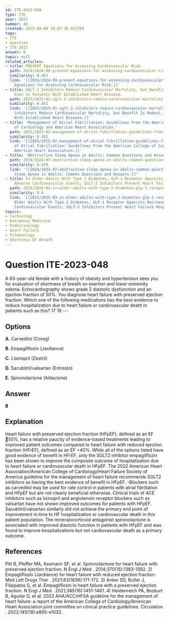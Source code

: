```yaml
---
id: ITE-2023-048
type: ITE
year: 2023
number: 48
created: 2025-08-08 10:07:36.931769
tags:
- ITE
- question
- ITE-2023
answer: B
topic: null
related_articles:
- title: PREVENT Equations for Assessing Cardiovascular Risk.
  path: 2024/2024-09-prevent-equations-for-assessing-cardiovascular-risk.md
  similarity: 0.462
  link: '[[2024/2024-09-prevent-equations-for-assessing-cardiovascular-risk|PREVENT
    Equations for Assessing Cardiovascular Risk.]]'
- title: SGLT-2 Inhibitors Reduce Cardiovascular Mortality, but Benefit Is Modest,
    Even in Patients With Established Heart Disease.
  path: 2025/2025-01-sglt-2-inhibitors-reduce-cardiovascular-mortality-but-benefi.md
  similarity: 0.462
  link: '[[2025/2025-01-sglt-2-inhibitors-reduce-cardiovascular-mortality-but-benefi|SGLT-2
    Inhibitors Reduce Cardiovascular Mortality, but Benefit Is Modest, Even in Patients
    With Established Heart Disease.]]'
- title: 'Management of Atrial Fibrillation: Guidelines From the American College
    of Cardiology and American Heart Association.'
  path: 2025/2025-02-management-of-atrial-fibrillation-guidelines-from-the-americ.md
  similarity: 0.462
  link: '[[2025/2025-02-management-of-atrial-fibrillation-guidelines-from-the-americ|Management
    of Atrial Fibrillation: Guidelines From the American College of Cardiology and
    American Heart Association.]]'
- title: 'Obstructive Sleep Apnea in Adults: Common Questions and Answers.'
  path: 2024/2024-07-obstructive-sleep-apnea-in-adults-common-questions-and-answe.md
  similarity: 0.429
  link: '[[2024/2024-07-obstructive-sleep-apnea-in-adults-common-questions-and-answe|Obstructive
    Sleep Apnea in Adults: Common Questions and Answers.]]'
- title: In Older Adults With Type 2 Diabetes, GLP-1 Receptor Agonists Decrease Major
    Adverse Cardiovascular Events; SGLT-2 Inhibitors Prevent Heart Failure Hospitalizations.
  path: 2025/2025-03-in-older-adults-with-type-2-diabetes-glp-1-receptor-agonists.md
  similarity: 0.4
  link: '[[2025/2025-03-in-older-adults-with-type-2-diabetes-glp-1-receptor-agonists|In
    Older Adults With Type 2 Diabetes, GLP-1 Receptor Agonists Decrease Major Adverse
    Cardiovascular Events; SGLT-2 Inhibitors Prevent Heart Failure Hospitalizations.]]'
topics:
- Cardiology
- Emergency Medicine
- Endocrinology
- Heart Failure
- Pulmonology
- Shortness Of Breath
---
```


# Question ITE-2023-048

A 63-year-old female with a history of obesity and hypertension sees you for evaluation of shortness of breath on exertion and lower extremity edema. Echocardiography shows grade 2 diastolic dysfunction and an ejection fraction of 50%. You diagnose heart failure with preserved ejection fraction. Which one of the following medications has the best evidence to reduce hospitalization due to heart failure or cardiovascular death in patients such as this? 17 19 ---

## Options

**A.** Carvedilol (Coreg)

**B.** Empagliflozin (Jardiance)

**C.** Lisinopril (Zestril)

**D.** Sacubitril/valsartan (Entresto)

**E.** Spironolactone (Aldactone)

## Answer

**B**

## Explanation

Heart failure with preserved ejection fraction (HFpEF), defined as an EF 50%, has a relative paucity of evidence-based treatments leading to improved patient outcomes compared to heart failure with reduced ejection fraction (HFrEF), defined as an EF <40%. While all of the options listed have good evidence of benefit in HFrEF, only the SGLT2 inhibitor empagliflozin has been shown to improve the composite outcome of hospitalization due to heart failure or cardiovascular death in HFpEF. The 2022 American Heart Association/American College of Cardiology/Heart Failure Society of America guideline for the management of heart failure recommends SGLT2 inhibitors as having the best evidence of benefit in HFpEF. -Blockers such as carvedilol may be used for rate control in patients with atrial fibrillation and HFpEF but are not clearly beneficial otherwise. Clinical trials of ACE inhibitors such as lisinopril and angiotensin receptor blockers such as valsartan have not shown improved outcomes for patients with HFpEF. Sacubitril/valsartan similarly did not achieve the primary end point of improvement in time to HF hospitalization or cardiovascular death in this patient population. The mineralocorticoid antagonist spironolactone is associated with improved diastolic function in patients with HFpEF and was found to improve hospitalizations but not cardiovascular death as a primary outcome.

## References

Pitt B, Pfeffer MA, Assmann SF, et al. Spironolactone for heart failure with preserved ejection fraction. N Engl J Med . 2014;370(15):1383-1392. 2) Empagliflozin (Jardiance) for heart failure with reduced ejection fraction. Med Lett Drugs Ther . 2021;63(1636):171-172. 3) Anker SD, Butler J, Filippatos G, et al. Empagliflozin in heart failure with a preserved ejection fraction. N Engl J Med . 2021;385(16):1451-1461. 4) Heidenreich PA, Bozkurt B, Aguilar D, et al. 2022 AHA/ACC/HFSA guideline for the management of heart failure: a report of the American College of Cardiology/American Heart Association joint committee on clinical practice guidelines. Circulation . 2022;145(18):e895-e1032.
